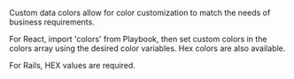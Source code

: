 Custom data colors allow for color customization to match the needs of business requirements.

For React, import 'colors' from Playbook, then set custom colors in the colors array using the desired color variables. Hex colors are also available.

For Rails, HEX values are required.